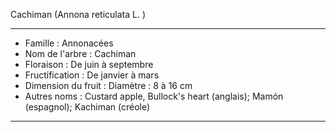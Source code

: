 Cachiman (Annona reticulata L. )

---

- Famille : Annonacées
- Nom de l'arbre : Cachiman
- Floraison : De juin à septembre
- Fructification : De janvier à mars
- Dimension du fruit : Diamètre : 8 à 16 cm
- Autres noms : Custard apple, Bullock's heart (anglais); Mamón (espagnol); Kachiman (créole)

---
